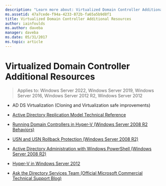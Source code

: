 ```yaml
---
description: "Learn more about: Virtualized Domain Controller Additional Resources"
ms.assetid: 47a7cede-f94a-4233-872b-fa65a5b9d8f1
title: Virtualized Domain Controller Additional Resources
author: iainfoulds
ms.author: daveba
manager: daveba
ms.date: 05/31/2017
ms.topic: article
---
```


# Virtualized Domain Controller Additional Resources

>Applies to: Windows Server 2022, Windows Server 2019, Windows Server 2016, Windows Server 2012 R2, Windows Server 2012


-   AD DS Virtualization (Cloning and Virtualization safe improvements) <!--(/previous-versions/windows/it-pro/windows-server-2012-r2-and-2012/jj574191(v=ws.11))-->

-   [Active Directory Replication Model Technical Reference](/previous-versions/windows/it-pro/windows-server-2003/cc782376(v=ws.10))

-   [Running Domain Controllers in Hyper-V (Windows Server 2008 R2 Behaviors)](/previous-versions/windows/it-pro/windows-server-2008-R2-and-2008/dd363553(v=ws.10))

-   [USN and USN Rollback Protection (Windows Server 2008 R2)](/previous-versions/windows/it-pro/windows-server-2008-R2-and-2008/dd363553(v=ws.10))

-   [Active Directory Administration with Windows PowerShell (Windows Server 2008 R2)](/previous-versions/windows/it-pro/windows-server-2008-R2-and-2008/dd378937(v=ws.10))

-   [Hyper-V in Windows Server 2012](/previous-versions/windows/it-pro/windows-server-2012-R2-and-2012/hh831531(v=ws.11))

-   [Ask the Directory Services Team (Official Microsoft Commercial Technical Support Blog)](/previous-versions/windows/it-pro/windows-server-2012-R2-and-2012/hh831531(v=ws.11))

